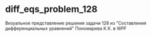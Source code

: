 # diff_eqs_problem_128
Визуальное представление решения задачи 128 из "Составления дифференциальных уравнений" Пономарева К.К. в WPF
